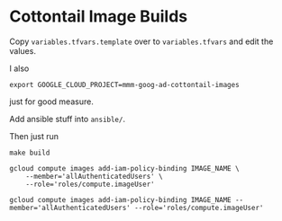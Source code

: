 # Cottontail Image Builds

Copy `variables.tfvars.template` over to `variables.tfvars` and edit the values.

I also

    export GOOGLE_CLOUD_PROJECT=mmm-goog-ad-cottontail-images

just for good measure.

Add ansible stuff into `ansible/`.

Then just run
```
make build
```





```
gcloud compute images add-iam-policy-binding IMAGE_NAME \
    --member='allAuthenticatedUsers' \
    --role='roles/compute.imageUser'
```

```
gcloud compute images add-iam-policy-binding IMAGE_NAME --member='allAuthenticatedUsers' --role='roles/compute.imageUser'
```
